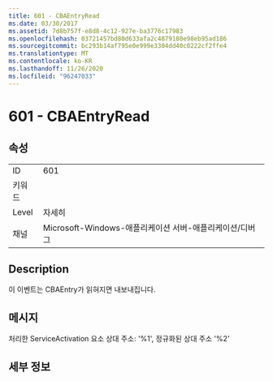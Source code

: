 ```yaml
---
title: 601 - CBAEntryRead
ms.date: 03/30/2017
ms.assetid: 7d8b757f-e8d8-4c12-927e-ba3776c17983
ms.openlocfilehash: 03721457bd80d633afa2c4879180e98eb95ad186
ms.sourcegitcommit: bc293b14af795e0e999e3304dd40c0222cf2ffe4
ms.translationtype: MT
ms.contentlocale: ko-KR
ms.lasthandoff: 11/26/2020
ms.locfileid: "96247033"
---
```

# <a name="601---cbaentryread"></a>601 - CBAEntryRead

## <a name="properties"></a>속성  
  
|||  
|-|-|  
|ID|601|  
|키워드||  
|Level|자세히|  
|채널|Microsoft-Windows-애플리케이션 서버-애플리케이션/디버그|  
  
## <a name="description"></a>Description  

 이 이벤트는 CBAEntry가 읽혀지면 내보내집니다.  
  
## <a name="message"></a>메시지  

 처리한 ServiceActivation 요소 상대 주소: '%1', 정규화된 상대 주소 '%2'  
  
## <a name="details"></a>세부 정보
